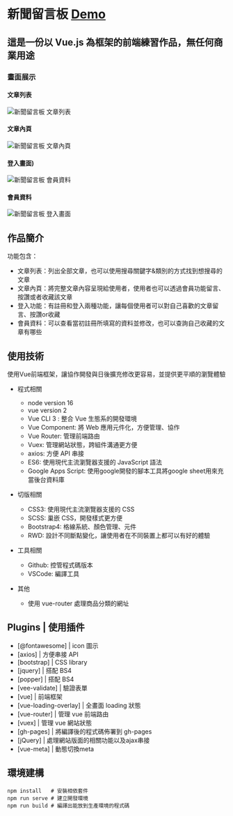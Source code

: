 # 新聞留言板  [Demo](https://occur55170.github.io/msgList/#/)  

## 這是一份以 Vue.js 為框架的前端練習作品，無任何商業用途


### 畫面展示

#### 文章列表
![新聞留言板 文章列表](https://i.imgur.com/Y6o3fwR.jpg)

#### 文章內頁
![新聞留言板 文章內頁](https://i.imgur.com/osl6XXe.jpg)

#### 登入畫面)
![新聞留言板 會員資料](https://i.imgur.com/ql5hFZ9.jpg)

#### 會員資料
![新聞留言板 登入畫面](https://i.imgur.com/VfY0uqP.jpg)



## 作品簡介

功能包含：
 - 文章列表：列出全部文章，也可以使用搜尋關鍵字&類別的方式找到想搜尋的文章
 - 文章內頁：將完整文章內容呈現給使用者，使用者也可以透過會員功能留言、按讚或者收藏該文章
 - 登入功能：有註冊和登入兩種功能，讓每個使用者可以對自己喜歡的文章留言、按讚or收藏
 - 會員資料：可以查看當初註冊所填寫的資料並修改，也可以查詢自己收藏的文章有哪些
  
## 使用技術

使用Vue前端框架，讓協作開發與日後擴充修改更容易，並提供更平順的瀏覽體驗

* 程式相關
  * node version 16
  * vue version 2
  * Vue CLI 3 : 整合 Vue 生態系的開發環境
  * Vue Component: 將 Web 應用元件化，方便管理、協作
  * Vue Router: 管理前端路由
  * Vuex: 管理網站狀態，跨組件溝通更方便
  * axios: 方便 API 串接
  * ES6: 使用現代主流瀏覽器支援的 JavaScript 語法
  * Google Apps Script: 使用google開發的腳本工具將google sheet用來充當後台資料庫

* 切版相關
  * CSS3: 使用現代主流瀏覽器支援的 CSS 
  * SCSS: 巢嵌 CSS，開發樣式更方便
  * Bootstrap4: 格線系統、顏色管理、元件
  * RWD: 設計不同斷點變化，讓使用者在不同裝置上都可以有好的體驗
  
* 工具相關
  * Github: 控管程式碼版本
  * VSCode: 編譯工具
  
* 其他
  * 使用 vue-router 處理商品分類的網址

## Plugins | 使用插件
* [@fontawesome] | icon 圖示
* [axios] | 方便串接 API
* [bootstrap] | CSS library
* [jquery] | 搭配 BS4
* [popper] | 搭配 BS4
* [vee-validate] | 驗證表單
* [vue] | 前端框架
* [vue-loading-overlay] | 全畫面 loading 狀態
* [vue-router] | 管理 vue 前端路由
* [vuex] | 管理 vue 網站狀態
* [gh-pages] | 將編譯後的程式碼佈署到 gh-pages
* [jQuery] | 處理網站版面的相關功能以及ajax串接
* [vue-meta] | 動態切換meta


## 環境建構
```
npm install   # 安裝相依套件
npm run serve # 建立開發環境
npm run build # 編譯出能放到生產環境的程式碼
```

